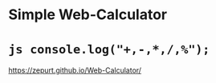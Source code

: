 # Simple Web-Calculator
# ``` js console.log("+,-,*,/,%"); ```
https://zepurt.github.io/Web-Calculator/
